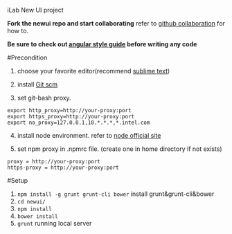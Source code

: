iLab New UI project

**Fork the newui repo and start collaborating** refer to [github collaboration](https://help.github.com/articles/using-pull-requests/) for how to.

**Be sure to check out [angular style guide](https://github.com/github-libra/angular-styleguide) before writing any code**

#Precondition

1. choose your favorite editor(recommend [sublime text](http://www.sublimetext.com/))

2. install [Git scm](https://msysgit.github.io/)

3. set git-bash proxy.
````
export http_proxy=http://your-proxy:port
export https_proxy=http://your-proxy:port
export no_proxy=127.0.0.1,10.*.*.*,*.intel.com
````

4. install node environment. refer to [node official site](https://nodejs.org/)

5. set npm proxy in .npmrc file. (create one in home directory if not exists)
````
proxy = http://your-proxy:port
https-proxy = http://your-proxy:port
````


#Setup

1. `npm install -g grunt grunt-cli bower` install grunt&grunt-cli&bower
2. `cd newui/` 
3. `npm install`
4. `bower install`
5. `grunt` running local server
